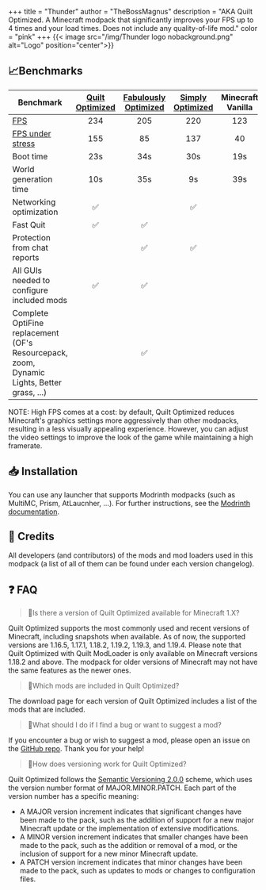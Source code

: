 +++
title = "Thunder"
author = "TheBossMagnus"
description = "AKA Quilt Optimized. A Minecraft modpack that significantly improves your FPS up to 4 times and your load times. Does not include any quality-of-life mod."
color = "pink"
+++
{{< image src="/img/Thunder logo nobackground.png" alt="Logo" position="center">}}
## 📈Benchmarks

| Benchmark                                                                  | [Quilt Optimized](https://modrinth.com/modpack/quilt-optimized) | [Fabulously Optimized](https://modrinth.com/modpack/fabulously-optimized) | [Simply Optimized](https://modrinth.com/modpack/sop) | Minecraft Vanilla |
| ---------------------------------------------------------------------------|:---------------------------------------------------------------:|:-------------------------------------------------------------------------:|:----------------------------------------------------:|:-----------------:|
| [FPS](https://ethercalc.net/rpa0i8ktk5)                                    | 234                                                             | 205                                                                       | 220                                                  | 123               |
| [FPS under stress](https://ethercalc.net/b0jkjywxkb)                       | 155                                                             | 85                                                                        | 137                                                  | 40                |
| Boot time                                                                   | 23s                                                             | 34s                                                                       | 30s                                                  | 19s               |
| World generation time                                                       | 10s                                                             | 35s                                                                       | 9s                                                   | 39s               |
| Networking optimization                                                     | ✅                                                               |                                                                           | ✅                                                    |                   |
| Fast Quit                                                                   | ✅                                                               | ✅                                                                         |                                                      |                   |
| Protection from chat reports                                                |                                                                 | ✅                                                                         | ✅                                                    |                   |
| All GUIs needed to configure included mods                                  | ✅                                                               | ✅                                                                         |                                                      |                   |
| Complete OptiFine replacement (OF's Resourcepack, zoom, Dynamic Lights, Better grass, ...) |                                                                 | ✅                                                                         |                                                      |                   |

NOTE: High FPS comes at a cost: by default, Quilt Optimized reduces Minecraft's graphics settings more aggressively than other modpacks, resulting in a less visually appealing experience. However, you can adjust the video settings to improve the look of the game while maintaining a high framerate.

## 📥 Installation

You can use any launcher that supports Modrinth modpacks (such as MultiMC, Prism, AtLaucnher, ...).
For further instructions, see the [Modrinth documentation](https://docs.modrinth.com/docs/modpacks/playing_modpacks/).

## 🙏 Credits

All developers (and contributors) of the mods and mod loaders used in this modpack (a list of all of them can be found under each version changelog).

## ❓ FAQ

> 🔼Is there a version of Quilt Optimized available for Minecraft 1.X?

Quilt Optimized supports the most commonly used and recent versions of Minecraft, including snapshots when available. As of now, the supported versions are 1.16.5, 1.17.1, 1.18.2, 1.19.2, 1.19.3, and 1.19.4. Please note that Quilt Optimized with Quilt ModLoader is only available on Minecraft versions 1.18.2 and above. The modpack for older versions of Minecraft may not have the same features as the newer ones.

> 📃Which mods are included in Quilt Optimized?

The download page for each version of Quilt Optimized includes a list of the mods that are included.

> 🐛What should I do if I find a bug or want to suggest a mod?

If you encounter a bug or wish to suggest a mod, please open an issue on the [GitHub repo](https://github.com/TheBossMagnus/Quilt-Optimized). Thank you for your help!

> 🔢How does versioning work for Quilt Optimized?

Quilt Optimized follows the [Semantic Versioning 2.0.0](https://semver.org/) scheme, which uses the version number format of MAJOR.MINOR.PATCH. Each part of the version number has a specific meaning: 
- A MAJOR version increment indicates that significant changes have been made to the pack, such as the addition of support for a new major Minecraft update or the implementation of extensive modifications. 
- A MINOR version increment indicates that smaller changes have been made to the pack, such as the addition or removal of a mod, or the inclusion of support for a new minor Minecraft update. 
- A PATCH version increment indicates that minor changes have been made to the pack, such as updates to mods or changes to configuration files.